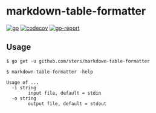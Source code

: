 # markdown-table-formatter

[![go](https://github.com/sters/markdown-table-formatter/workflows/Go/badge.svg)](https://github.com/sters/markdown-table-formatter/actions?query=workflow%3AGo)
[![codecov](https://codecov.io/gh/sters/markdown-table-formatter/branch/main/graph/badge.svg)](https://codecov.io/gh/sters/markdown-table-formatter)
[![go-report](https://goreportcard.com/badge/github.com/sters/markdown-table-formatter)](https://goreportcard.com/report/github.com/sters/markdown-table-formatter)


## Usage

```
$ go get -u github.com/sters/markdown-table-formatter
```

```
$ markdown-table-formatter -help

Usage of ...
  -i string
        input file, default = stdin
  -o string
        output file, default = stdout
```
